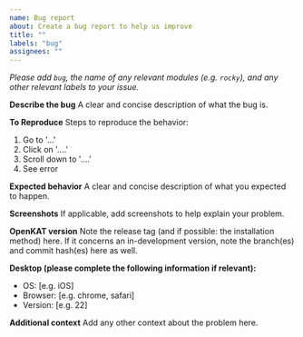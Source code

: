 ```yaml
---
name: Bug report
about: Create a bug report to help us improve
title: ""
labels: "bug"
assignees: ""
---
```


_Please add `bug`, the name of any relevant modules (e.g. `rocky`), and any other relevant labels to your issue._

**Describe the bug**
A clear and concise description of what the bug is.

**To Reproduce**
Steps to reproduce the behavior:

1. Go to '...'
2. Click on '....'
3. Scroll down to '....'
4. See error

**Expected behavior**
A clear and concise description of what you expected to happen.

**Screenshots**
If applicable, add screenshots to help explain your problem.

**OpenKAT version**
Note the release tag (and if possible: the installation method) here.
If it concerns an in-development version, note the branch(es) and commit hash(es) here as well.

**Desktop (please complete the following information if relevant):**

- OS: [e.g. iOS]
- Browser: [e.g. chrome, safari]
- Version: [e.g. 22]

**Additional context**
Add any other context about the problem here.
